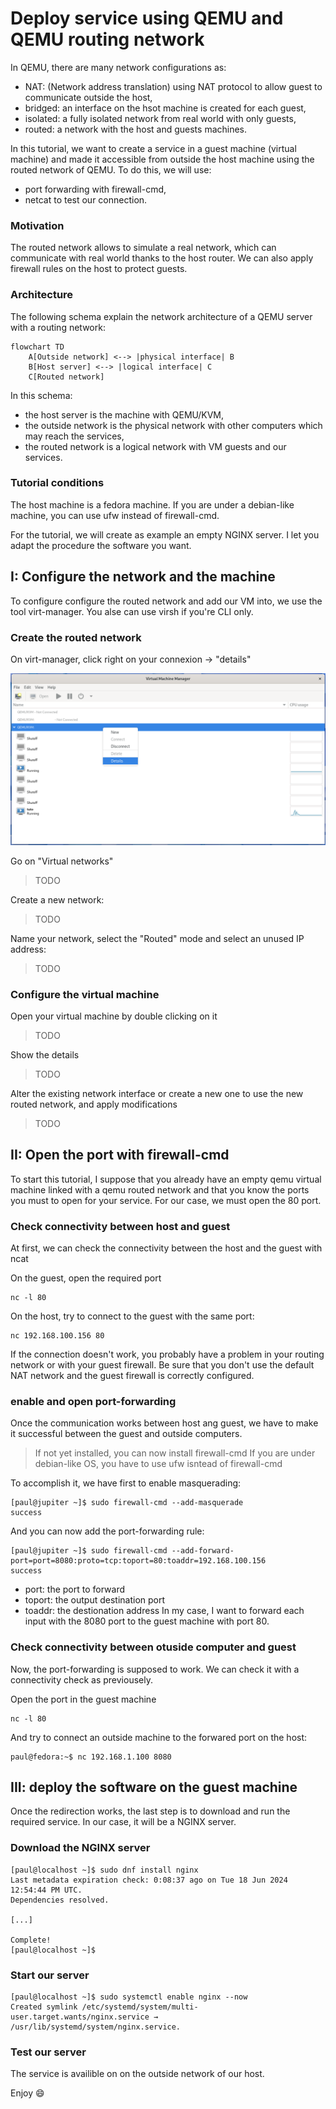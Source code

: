 # Deploy service using QEMU and QEMU routing network

In QEMU, there are many network configurations as:
- NAT: (Network address translation) using NAT protocol to allow guest to communicate outside the host,
- bridged: an interface on the hsot machine is created for each guest,
- isolated: a fully isolated network from real world with only guests,
- routed: a network with the host and guests machines.

In this tutorial, we want to create a service in a guest machine (virtual machine) and made it accessible from outside the host machine using the routed network of QEMU. To do this, we will use:
- port forwarding with firewall-cmd,
- netcat to test our connection.

### Motivation

The routed network allows to simulate a real network, which can communicate with real world thanks to the host router. We can also apply firewall rules on the host to protect guests.

### Architecture

The following schema explain the network architecture of a QEMU server with a routing network: 
```mermaid
flowchart TD
    A[Outside network] <--> |physical interface| B
    B[Host server] <--> |logical interface| C
    C[Routed network]
```

In this schema:
- the host server is the machine with QEMU/KVM,
- the outside network is the physical network with other computers which may reach the services,
- the routed network is a logical network with VM guests and our services.

### Tutorial conditions

The host machine is a fedora machine. If you are under a debian-like machine, you can use ufw instead of firewall-cmd.

For the tutorial, we will create as example an empty NGINX server. I let you adapt the procedure the software you want.

## I: Configure the network and the machine

To configure configure the routed network and add our VM into, we use the tool virt-manager. You alse can use virsh if you're CLI only.

### Create the routed network

On virt-manager, click right on your connexion -> "details"

![click right on your connection](../assets/test-1.png)

Go on "Virtual networks"

> TODO

Create a new network:

> TODO

Name your network, select the "Routed" mode and select an unused IP address: 

> TODO

### Configure the virtual machine

Open your virtual machine by double clicking on it

> TODO

Show the details

> TODO

Alter the existing network interface or create a new one to use the new routed network, and apply modifications

> TODO

## II: Open the port with firewall-cmd

To start this tutorial, I suppose that you already have an empty qemu virtual machine linked with a qemu routed network and that you know the ports you must to open for your service.
For our case, we must open the 80 port. 

### Check connectivity between host and guest

At first, we can check the connectivity between the host and the guest with ncat

On the guest, open the required port
```
nc -l 80
```

On the host, try to connect to the guest with the same port:

```
nc 192.168.100.156 80
```

If the connection doesn't work, you probably have a problem in your routing network or with your guest firewall. Be sure that you don't use the default NAT network and the guest firewall is correctly configured.

### enable and open port-forwarding

Once the communication works between host ang guest, we have to make it successful between the guest and outside computers.

> If not yet installed, you can now install firewall-cmd
> If you are under debian-like OS, you have to use ufw isntead of firewall-cmd

To accomplish it, we have first to enable masquerading:

```
[paul@jupiter ~]$ sudo firewall-cmd --add-masquerade 
success
```

And you can now add the port-forwarding rule:

```
[paul@jupiter ~]$ sudo firewall-cmd --add-forward-port=port=8080:proto=tcp:toport=80:toaddr=192.168.100.156
success
```

- port: the port to forward
- toport: the output destination port
- toaddr: the destionation address
In my case, I want to forward each input with the 8080 port to the guest machine with port 80.

### Check connectivity between otuside computer and guest

Now, the port-forwarding is supposed to work. We can check it with a connectivity check as previousely.

Open the port in the guest machine
```
nc -l 80
```

And try to connect an outside machine to the forwared port on the host:

```
paul@fedora:~$ nc 192.168.1.100 8080
```
 
## III: deploy the software on the guest machine

Once the redirection works, the last step is to download and run the required service. In our case, it will be a NGINX server.

### Download the NGINX server

```
[paul@localhost ~]$ sudo dnf install nginx
Last metadata expiration check: 0:08:37 ago on Tue 18 Jun 2024 12:54:44 PM UTC.
Dependencies resolved.

[...]

Complete!
[paul@localhost ~]$ 
```

### Start our server

```
[paul@localhost ~]$ sudo systemctl enable nginx --now
Created symlink /etc/systemd/system/multi-user.target.wants/nginx.service → /usr/lib/systemd/system/nginx.service.
```

### Test our server

The service is availible on on the outside network of our host.

Enjoy 😄
